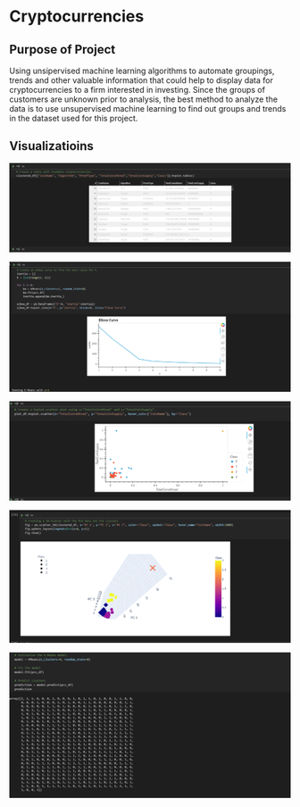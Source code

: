 # Cryptocurrencies

## Purpose of Project
Using unsipervised machine learning algorithms to automate groupings, trends and other valuable information that could help to display data for cryptocurrencies to a firm interested in investing. Since the groups of customers are unknown prior to analysis, the best method to analyze the data is to use unsupervised machine learning to find out groups and trends in the dataset used for this project.

## Visualizatioins

![](https://github.com/MarielaKaradzhova/Cryptocurrencies/blob/main/resources/trade_crypto_table.png)

![](https://github.com/MarielaKaradzhova/Cryptocurrencies/blob/main/resources/elbow_c.png)

![](https://github.com/MarielaKaradzhova/Cryptocurrencies/blob/main/resources/hvplot_scatter_mn_sup.png)

![](https://github.com/MarielaKaradzhova/Cryptocurrencies/blob/main/resources/hvpt_clust.png)

![](https://github.com/MarielaKaradzhova/Cryptocurrencies/blob/main/resources/pred_clusters.png)
